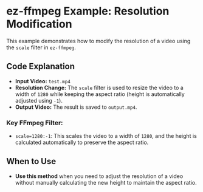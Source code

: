# ez-ffmpeg Example: Resolution Modification

This example demonstrates how to modify the resolution of a video using the `scale` filter in `ez-ffmpeg`.

## Code Explanation

- **Input Video:** `test.mp4`
- **Resolution Change:** The `scale` filter is used to resize the video to a width of `1280` while keeping the aspect ratio (height is automatically adjusted using `-1`).
- **Output Video:** The result is saved to `output.mp4`.

### Key FFmpeg Filter:
- `scale=1280:-1`: This scales the video to a width of `1280`, and the height is calculated automatically to preserve the aspect ratio.

## When to Use

- **Use this method** when you need to adjust the resolution of a video without manually calculating the new height to maintain the aspect ratio.
